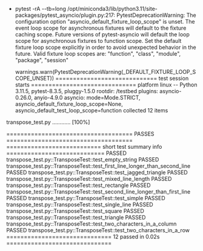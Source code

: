 + pytest -rA --tb=long
/opt/miniconda3/lib/python3.11/site-packages/pytest_asyncio/plugin.py:217: PytestDeprecationWarning: The configuration option "asyncio_default_fixture_loop_scope" is unset.
The event loop scope for asynchronous fixtures will default to the fixture caching scope. Future versions of pytest-asyncio will default the loop scope for asynchronous fixtures to function scope. Set the default fixture loop scope explicitly in order to avoid unexpected behavior in the future. Valid fixture loop scopes are: "function", "class", "module", "package", "session"

  warnings.warn(PytestDeprecationWarning(_DEFAULT_FIXTURE_LOOP_SCOPE_UNSET))
============================= test session starts ==============================
platform linux -- Python 3.11.5, pytest-8.3.5, pluggy-1.5.0
rootdir: /testbed
plugins: asyncio-0.26.0, anyio-4.9.0
asyncio: mode=Mode.STRICT, asyncio_default_fixture_loop_scope=None, asyncio_default_test_loop_scope=function
collected 12 items

transpose_test.py ............                                           [100%]

==================================== PASSES ====================================
=========================== short test summary info ============================
PASSED transpose_test.py::TransposeTest::test_empty_string
PASSED transpose_test.py::TransposeTest::test_first_line_longer_than_second_line
PASSED transpose_test.py::TransposeTest::test_jagged_triangle
PASSED transpose_test.py::TransposeTest::test_mixed_line_length
PASSED transpose_test.py::TransposeTest::test_rectangle
PASSED transpose_test.py::TransposeTest::test_second_line_longer_than_first_line
PASSED transpose_test.py::TransposeTest::test_simple
PASSED transpose_test.py::TransposeTest::test_single_line
PASSED transpose_test.py::TransposeTest::test_square
PASSED transpose_test.py::TransposeTest::test_triangle
PASSED transpose_test.py::TransposeTest::test_two_characters_in_a_column
PASSED transpose_test.py::TransposeTest::test_two_characters_in_a_row
============================== 12 passed in 0.02s ==============================
